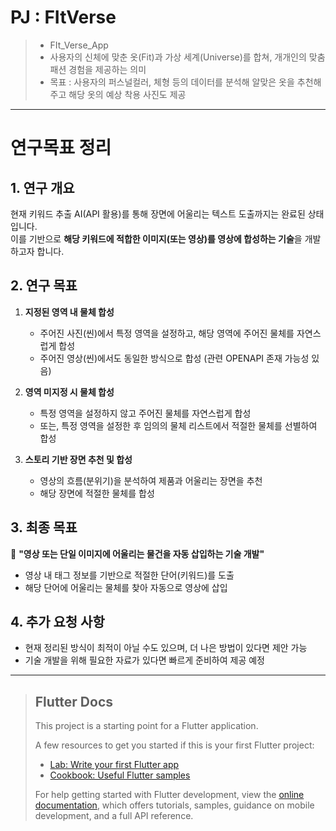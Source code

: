 # PJ : FItVerse
> - FIt_Verse_App
> - 사용자의 신체에 맞춘 옷(Fit)과 가상 세계(Universe)를 합쳐, 개개인의 맞춤 패션 경험을 제공하는 의미
> - 목표 : 사용자의 퍼스널컬러, 체형 등의 데이터를 분석해 알맞은 옷을 추천해주고 해당 옷의 예상 착용 사진도 제공
-------
# 연구목표 정리

## 1. 연구 개요
현재 키워드 추출 AI(API 활용)를 통해 장면에 어울리는 텍스트 도출까지는 완료된 상태입니다.  
이를 기반으로 **해당 키워드에 적합한 이미지(또는 영상)를 영상에 합성하는 기술**을 개발하고자 합니다.

## 2. 연구 목표
1. **지정된 영역 내 물체 합성**  
   - 주어진 사진(씬)에서 특정 영역을 설정하고, 해당 영역에 주어진 물체를 자연스럽게 합성  
   - 주어진 영상(씬)에서도 동일한 방식으로 합성 (관련 OPENAPI 존재 가능성 있음)  

2. **영역 미지정 시 물체 합성**  
   - 특정 영역을 설정하지 않고 주어진 물체를 자연스럽게 합성  
   - 또는, 특정 영역을 설정한 후 임의의 물체 리스트에서 적절한 물체를 선별하여 합성  

3. **스토리 기반 장면 추천 및 합성**  
   - 영상의 흐름(분위기)을 분석하여 제품과 어울리는 장면을 추천  
   - 해당 장면에 적절한 물체를 합성  

## 3. 최종 목표
🎯 **"영상 또는 단일 이미지에 어울리는 물건을 자동 삽입하는 기술 개발"**  
- 영상 내 태그 정보를 기반으로 적절한 단어(키워드)를 도출  
- 해당 단어에 어울리는 물체를 찾아 자동으로 영상에 삽입  

## 4. 추가 요청 사항
- 현재 정리된 방식이 최적이 아닐 수도 있으며, 더 나은 방법이 있다면 제안 가능  
- 기술 개발을 위해 필요한 자료가 있다면 빠르게 준비하여 제공 예정
-------
> ## Flutter Docs
>This project is a starting point for a Flutter application.
>
>A few resources to get you started if this is your first Flutter project:
>
> - [Lab: Write your first Flutter app](https://docs.flutter.dev/get-started/codelab)
> - [Cookbook: Useful Flutter samples](https://docs.flutter.dev/cookbook)
>
> For help getting started with Flutter development, view the
> [online documentation](https://docs.flutter.dev/), which offers tutorials,
> samples, guidance on mobile development, and a full API reference.
